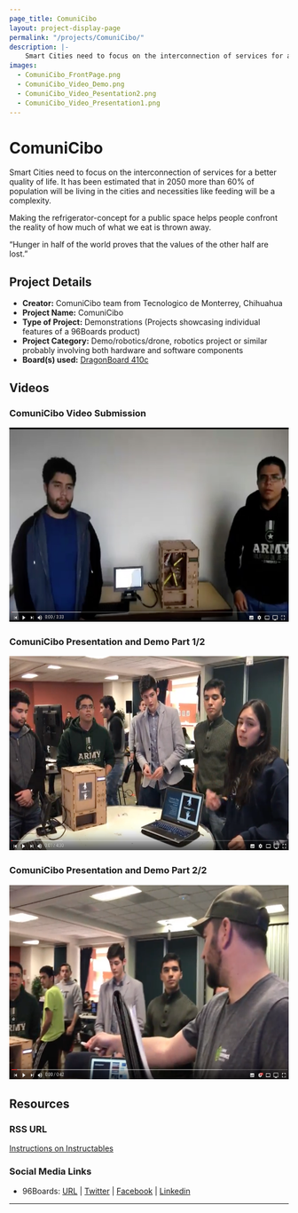 ```yaml
---
page_title: ComuniCibo
layout: project-display-page
permalink: "/projects/ComuniCibo/"
description: |-
    Smart Cities need to focus on the interconnection of services for a better quality of life. It has been estimated that in 2050 more than 60% of population will be living in the cities and necessities like feeding will be a complexity.
images:
  - ComuniCibo_FrontPage.png
  - ComuniCibo_Video_Demo.png
  - ComuniCibo_Video_Pesentation2.png
  - ComuniCibo_Video_Presentation1.png
---
```

# ComuniCibo

Smart Cities need to focus on the interconnection of services for a better quality of life. It has been estimated that in 2050 more than 60% of population will be living in the cities and necessities like feeding will be a complexity.

Making the refrigerator-concept for a public space helps people confront the reality of how much of what we eat is thrown away.

“Hunger in half of the world proves that the values of the other half are lost.”

## Project Details

- **Creator:** ComuniCibo team from Tecnologico de Monterrey, Chihuahua
- **Project Name:** ComuniCibo
- **Type of Project:** Demonstrations (Projects showcasing individual features of a 96Boards product)
- **Project Category:** Demo/robotics/drone, robotics project or similar probably involving both hardware and software components
- **Board(s) used:** [DragonBoard 410c](https://www.96boards.org/product/dragonboard410c/)

## Videos

### ComuniCibo Video Submission

[<img src="../ComuniCibo/Images/ComuniCibo_Video_Demo.png?raw=true" data-canonical-src="../ComuniCibo/Images/ComuniCibo_Video_Demo.png?raw=true" width="600" height="350" />](https://youtu.be/vI0JuVktJ9o?list=PL-NF6S9MM_W2ss20r7NZiyZBiz85zHuw5)

### ComuniCibo Presentation and Demo Part 1/2

[<img src="../ComuniCibo/Images/ComuniCibo_Video_Presentation1.png?raw=true" data-canonical-src="../ComuniCibo/Images/ComuniCibo_Video_Presentation1.png?raw=true" width="600" height="350" />](https://youtu.be/n4Q2v6P-RZE?list=PL-NF6S9MM_W2ss20r7NZiyZBiz85zHuw5)

### ComuniCibo Presentation and Demo Part 2/2

[<img src="../ComuniCibo/Images/ComuniCibo_Video_Pesentation2.png?raw=true" data-canonical-src="../ComuniCibo/Images/ComuniCibo_Video_Pesentation2.png?raw=true" width="600" height="350" />](https://youtu.be/gQLgcpw-ADQ?list=PL-NF6S9MM_W2ss20r7NZiyZBiz85zHuw5)

## Resources

### RSS URL

[Instructions on Instructables](http://www.instructables.com/id/Comuni-Cibo-Smart-Dispenser-Fridge/)

### Social Media Links

- 96Boards: [URL](https://www.96boards.org/) &#124; [Twitter](https://twitter.com/96boards) &#124; [Facebook](https://www.facebook.com/96Boards) &#124; [Linkedin](https://www.linkedin.com/showcase/6637095/)


***
